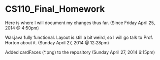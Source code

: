CS110_Final_Homework
====================
Here is where I will document my changes thus far. (Since Friday April 25, 2014 @ 4:50pm)

War.java fully functional. Layout is still a bit weird, so I will go talk to Prof. Horton about it. (Sunday April 27, 2014 @ 12:28pm)

Added cardFaces (*.png) to the repository (Sunday April 27, 2014 6:15pm)
